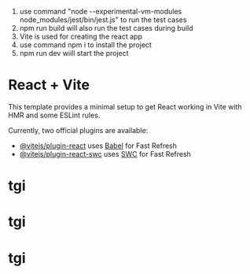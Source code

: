 1) use command "node --experimental-vm-modules node_modules/jest/bin/jest.js" to run the test cases 
2) npm run build will also run the test cases during build
3) Vite is used for creating the react app 
4) use command npm i to install the project 
5) npm run dev wiill start the project 

# React + Vite

This template provides a minimal setup to get React working in Vite with HMR and some ESLint rules.

Currently, two official plugins are available:

- [@vitejs/plugin-react](https://github.com/vitejs/vite-plugin-react/blob/main/packages/plugin-react/README.md) uses [Babel](https://babeljs.io/) for Fast Refresh
- [@vitejs/plugin-react-swc](https://github.com/vitejs/vite-plugin-react-swc) uses [SWC](https://swc.rs/) for Fast Refresh
# tgi
# tgi
# tgi

